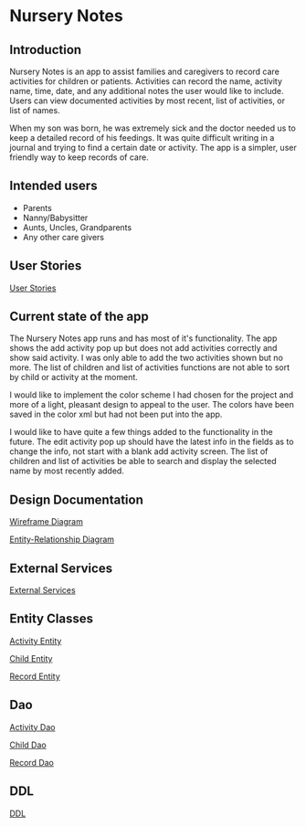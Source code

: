 # Nursery Notes

Introduction 
---
Nursery Notes is an app to assist families and caregivers to record care activities for children or patients. Activities can record the name, activity name, time, date, and any additional notes the user would like to include. Users can view documented activities by most recent, list of activities, or list of names. 

When my son was born, he was extremely sick and the doctor needed us to keep a detailed record of his feedings. It was quite difficult writing in a journal and trying to find a certain date or activity. The app is a simpler, user friendly way to keep records of care. 

Intended users
---
* Parents
* Nanny/Babysitter 
* Aunts, Uncles, Grandparents
* Any other care givers

User Stories
---
[User Stories](user-stories.md)

Current state of the app
---
The Nursery Notes app runs and has most of it's functionality. The app shows the add activity pop up but does not add activities correctly and show said activity. I was only able to add the two activities shown but no more. The list of children and list of activities functions are not able to sort by child or activity at the moment.

I would like to implement the color scheme I had chosen for the project and more of a light, pleasant design to appeal to the user. The colors have been saved in the color xml but had not been put into the app.

I would like to have quite a few things added to the functionality in the future. The edit activity pop up should have the latest info in the fields as to change the info, not start with a blank add activity screen. The list of children and list of activities be able to search and display the selected name by most recently added. 

Design Documentation
---
[Wireframe Diagram](wireframe.md)

[Entity-Relationship Diagram](erd.md)
 
External Services
---
[External Services](external-services.md)

 Entity Classes
---
[Activity Entity](https://github.com/mgraham21/nursery-notes/blob/master/app/src/main/java/net/nurserynotes/model/entity/Activity.java)

[Child Entity](https://github.com/mgraham21/nursery-notes/blob/master/app/src/main/java/net/nurserynotes/model/entity/Child.java)

[Record Entity](https://github.com/mgraham21/nursery-notes/blob/master/app/src/main/java/net/nurserynotes/model/entity/Record.java)

Dao
---
[Activity Dao](https://github.com/mgraham21/nursery-notes/blob/master/app/src/main/java/net/nurserynotes/model/dao/ActivityDao.java)

[Child Dao](https://github.com/mgraham21/nursery-notes/blob/master/app/src/main/java/net/nurserynotes/model/dao/ChildDao.java)

[Record Dao](https://github.com/mgraham21/nursery-notes/blob/master/app/src/main/java/net/nurserynotes/model/dao/RecordDao.java)

DDL
---
[DDL](ddl.md)

